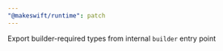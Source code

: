 ```yaml
---
"@makeswift/runtime": patch
---
```


Export builder-required types from internal `builder` entry point
